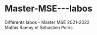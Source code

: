 # Master-MSE---labos
Différents labos - Master MSE 2021-2022 <br/>
Mathis Raemy et Sébastien Peiris  <br/>


